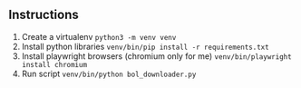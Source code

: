 ## Instructions
1. Create a virtualenv
`python3 -m venv venv`
2. Install python libraries
`venv/bin/pip install -r requirements.txt`
3. Install playwright browsers (chromium only for me)
`venv/bin/playwright install chromium`
4. Run script
`venv/bin/python bol_downloader.py`
